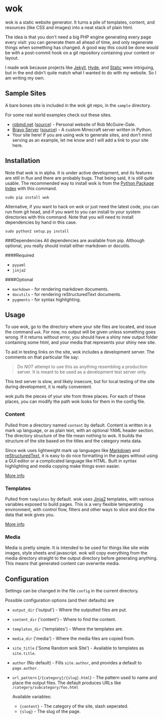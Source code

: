 wok
===
wok is a static website generator. It turns a pile of templates, content, and
resources (like CSS and images) into a neat stack of plain html.

The idea is that you don't need a big PHP engine generating every page every
visit: you can generate them all ahead of time, and only regenerate things
when something has changed. A good way this could be done would be with a
post-commit hook on a git repository containing your content or layout.

I made wok because projects like [Jekyll][jekyll], [Hyde][hyde], and
[Static][static] were intriguing, but in the end didn't quite match what I
wanted to do with my website. So I am writing my own.

[jekyll]: https://github.com/mojombo/jekyll
[hyde]: https://github.com/lakshmivyas/hyde 
[static]: http://static.newqdev.com/ 

Sample Sites
------------
A bare bones site is included in the wok git repo, in the `sample` directory.

For some real world examples check out these sites.

-    [robmd.net](http://robmd.net)
     ([source](https://github.com/robatron/robmd.net)) - Personal website of
     Rob McGuire-Dale.
-    [Bravo Server](http://bravoserver.org)
     ([source](https://github.com/MostAwesomeDude/bravo/tree/master/website)) -
     A custom Minecraft server written in Python.
-    Your site here! If you are using wok to generate sites, and don't mind
     serving as an example, let me know and I will add a link to your site
     here.

Installation
------------
Note that wok is in alpha. It is under active development, and its features are
still in flux and there are probably bugs. That being said, it is still quite
usable. The recommended way to install wok is from the [Python Package
Index][pypi] with this command.

    sudo pip install wok

Alternative, if you want to hack on wok or just need the latest code, you can
run from git head, and if you want to you can install to your system
directories with this command. Note that you will need to install dependencies
by hand in this case.

    sudo python2 setup.py install

[pypi]: http://pypi.python.org/pypi

###Dependencies
All dependencies are available from pip. Although optional, you really should
install either markdown or docutils.

####Required

-   `pyyaml`
-   `jinja2`

####Optional

-   `markdown` - for rendering markdown documents.
-   `docutils` - for rendering reStructuredText documents.
-   `pygments` - for syntax highlighting.

Usage
-----
To use wok, go to the directory where your site files are located, and issue
the command `wok`.  For now, no output will be given unless something goes
wrong. If it returns without error, you should have a shiny new output folder
containing some html, and your media that represents your shiny new site.

To aid in testing links on the site, wok includes a development server. The
comments on that particular file say:

>Do *NOT* attempt to use this as anything resembling a production server. It is
>meant to be used as a development test server only.

This test server is slow, and likely insecure, but for local testing of the
site during development, it is really convenient.

wok pulls the pieces of your site from three places. For each of these places,
you can modify the path wok looks for them in the config file.

### Content ###
Pulled from a directory named `content` by default. Content is written in a
mark up language, or as plain text, with an optional YAML header section. The
directory structure of the file mean nothing to wok. It builds the structure
of the site based on the titles and the category meta data.

Since wok uses lightweight mark up languages like [Markdown][mkd] and
[reStructuredText][rst], it is easy to do nice formatting in the pages without
using a GUI editor or a complicated language like HTML. Built in syntax
highlighting and media copying make things even easier.

[mkd]: http://daringfireball.net/projects/markdown/
[rst]: http://docutils.sourceforge.net/rst.html

[More info][more_content]

[more_content]: https://github.com/mythmon/wok/wiki/Content

### Templates ###
Pulled from `templates` by default. wok uses [Jinja2][jinja] templates, with
various variables exposed to build pages. This is a very flexible temperating
environment, with control flow, filters and other ways to slice and dice the
data that wok gives you.

[More info][more_templates]

[more_templates]: https://github.com/mythmon/wok/wiki/Templates
[jinja]: http://jinja.pocoo.org/

### Media ###
Media is pretty simple. It is intended to be used for things like site wide
images, style sheets and javascript. wok will copy everything from the media
directory straight to the output directory before generating anything. This
means that generated content can overwrite media.

Configuration
-------------
Settings can be changed in the file `config` in the current directory.

Possible configuration options (and their defaults) are

-   `output_dir` ('output') - Where the outputted files are put.
-   `content_dir` ('content') - Where to find the content.
-   `templates_dir` ('templates') - Where the templates are.
-   `media_dir` ('media') - Where the media files are copied from.
-   `site_title` ('Some Random wok Site') - Available to templates as
    `site.title`.
-   `author` (No default) - Fills `site.author`, and provides a default to
    `page.author`.
-   `url_pattern` (`/{category}/{slug}.html`) - The pattern used to name and
    place the output files. The default produces URLs like
    `/category/subcategory/foo.html`

    Available variables:

    -   `{content}` - The category of the site, slash seperated.
    -   `{slug}` - The slug of the page.
